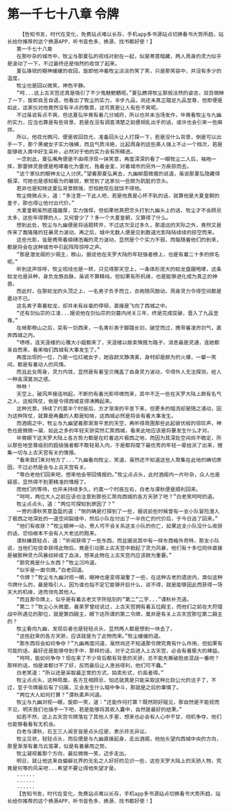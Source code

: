 # 第一千七十八章 令牌
        【告知书友，时代在变化，免费站点难以长存，手机app多书源站点切换看书大势所趋，站长给你推荐的这个换源APP，听书音色多、换源、找书都好使！】
       第一千七十八章
       在那吵杂的城市中，牧尘与那夏弘的视线对射在一起，似是寒意暗藏，两人周身的灵力似乎是波动了一下，不过最终还是悄然的收敛了起来。
       夏弘锋锐的眼神缓缓的收回，旋即他冲着牧尘淡淡的笑了笑，只是那笑容中，并没有多少的温度。
       牧尘也是回以微笑，神色平静。
       “呵...这上古天宫还真是吸引了不少鬼魅魍魉呢。”夏弘瞧得牧尘那般淡然的姿态，双目微眯了一下，旋即自言自语，他看出了牧尘的实力，半步九品，尚还未真正踏足九品至尊，但即便是如此，这家伙对他竟然没有半点的敬畏，这可真是让人有些不爽呢。
       不过虽说有点不爽，但这夏弘毕竟有着几分城府，所以也并未当场发作，毕竟看牧尘与九幽的实力，应当也算是有些背景，若是在没有调查清楚之前便胡乱出手的话，或许也会引来一些麻烦。
       所以，他目光微闪，便是收回目光，准备回头让人打探一下，若是没什么背景，倒是可以出手一下，那个黑裙女子实力强横，而且气质冷艳，比起周身的这些美人强上不止一个档次，若是能够收入房中好生采补，必然对于他的实力会有所精进。
       一念到此，夏弘嘴角便是不由得浮现一抹笑意，再度深深的看了一眼牧尘二人后，袖袍一挥，那雷狮灵兽便是咆哮着化为雷光，拖着金銮，对着城市的另外一方疾掠而去。
       “这个家伙的眼神太让人讨厌。”望着那夏弘离去，九幽柳眉微蹙的说道，虽说那夏弘隐藏得极深，可她也是感知极为的敏锐，察觉到了这家伙一些颇为肮脏的念头。
       若非也是知晓这夏弘背景颇强，恐怕她现在就饶不得他。
       牧尘微微点头，道：“多注意一下此人吧，若是他真是心怀不轨的话，就算他是大夏皇朝的皇子，那也得让他付出代价。”
       大夏皇朝虽然底蕴雄厚，实力强悍，但如果他真把念头打到九幽头上的话，牧尘才不会顾忌太多，这些年得罪的人，又何曾少了？多一个大夏皇朝，又算得了什么。
       想到此处，牧尘与九幽便是将话题转开，不过这次没过多久，那遥远的天际之外，竟然又是传来了轰隆隆的狂暴灵力波动，再之后，城中无数人便是见到数道光影陆陆续续的掠空而来。
       这些光影，皆是携带着磅礴浩瀚的灵力波动，显然是个个实力不弱，而每随着他们的到来，都是将会在这种城市中引起阵阵惊呼之声。
       “那是潜龙阁的少阁主，穆山，据说他在天罗大陆的年轻强者榜上，也是有着二十多的排名呢。”
       听到这声惊呼，牧尘视线也是一转，只见得那天空上，一条体形庞大的蛟龙盘踞咆哮，这条蛟龙也是异种，身负龙族血脉，虽说不算精纯，但如果有所机缘，也是能够进化成为真正的神兽。
       而此时，在那蛟龙的头顶之上，一名男子负手而立，衣袍随风鼓动，周身灵力令得空间都是震动不已。
       这名男子乘着蛟龙，却并未有丝毫的停顿，直接是飞向了西城之中。
       “还有剑仙宗的江凌...据说他在剑仙宗的剑墓内闭关三年，终是完成突破，晋入了九品至尊。”
       在继那穆山之后，突有一剑西来，一名青衫男子脚踏长剑，破空而过，携带着凌厉剑气，直奔西城之内。
       “啧啧，连天涯楼的沁雅大小姐都来了，天涯楼以贩卖情报为路子，消息最是灵通，连她都亲自而来，看来咱们西城有大事发生了。”
       再度出现的一位，乃是一位红裙女子，她容颜文静清美，身材却是颇为的火爆，一颦一笑间，都是有着动人的风情。
       而且此女周身，灵力内敛，显然是有着宝贝掩盖了自身灵力波动，令得外人无法探测，给人一种高深莫测之感。
       咻咻！
       天空上，破风声接连响起，不断的有着光影呼啸而来，其中不乏一些在天罗大陆上颇有名气之人，这般阵仗，倒是令得西城变得沸腾起来。
       这种光景，持续了约莫半个时辰后，方才渐渐的平息下来，但更多的暗流却是随之涌动，因为这种阵仗，就算是再蠢的人都是知晓，这西城必然是将会有着大事发生。
       而酒阁之中，牧尘与九幽望着那渐渐平息的天空，再听得周围那些此起彼伏般的惊叹声，神色也是微微一凝，如此之多的年轻天骄突然汇聚西城，看来此地应该是将要发生什么才对。
       毕竟眼下这天罗大陆上各方势力都是在盯着这片极西之地，而因为其深处空间尚不稳定，所以那些地至尊级别的超级强者都不敢轻易入内，于是都将麾下最优秀的年轻一辈给派了出来，搜集一切与上古天宫有关的情报。
       “看来我们来对地方了...”九幽看向牧尘，笑道，虽然还不知道这些人聚集在此地的确切原因，不过必然是会与上古天宫有关。
       “等白老他们回来吧，想来他会带回情报的。”牧尘点点头，此时酒阁内一片吵杂，众人也是疑惑，显然得不到更精准的情报了。
       而他们的等待，也并未持续多久，约莫一个时辰左右，白老与谭秋便是顺利回来。
       “呵呵，两位大人之前应该也注意到那些汇聚向西城的各方天骄了吧？”白老笑呵呵的道。
       牧尘点点头，道：“两位可探知到原因了？”
       一旁的谭秋笑意盈盈的道：“倒的确是打探到了一些，据说前些时候曾有一支小队冒险潜入了极西之地深处的一道空间裂缝中，然后小队在付出了一半伤亡的代价后，于今日逃了回来。”
       “他们有收获？”牧尘眼神一动，旁人可不会关系这支小队的伤亡，如果这支小队没什么收获的话，恐怕根本不会有人大老远的跑来。
       谭秋螓首轻点，道：“听闻获得了一些东西，而且据说其中有一样东西格外奇特，那支小队说，当他们在侥幸获得此物后，竟是引动那上古天宫中掀起了灵力风暴，他们有十多位同伴直接是被那种灵力风暴绞碎成了血沫，想来此物在上古天宫内应该颇为重要。”
       “那究竟是什么东西？”牧尘沉吟道。
       “似乎是一面令牌。”白老回道。
       “令牌？”牧尘与九幽对视一眼，眼神也是变得凝重了一些，在这种古老的遗迹内，类似这种令牌什么的，最是吸引人，因为谁也指不定它能够开启什么，说不得，就是能够因此而获得一场天大的机缘，进而领先其他人。
       “而且那令牌上，似乎是有着古老文字所铭刻的“第二”二字...”谭秋补充道。
       “第二？”牧尘心头微震，曼荼罗曾经说过，上古天宫拥有着五位殿主，而他们之前在大狩猎战中所遇见的那位，就是第四殿主，眼下这所谓的第二令牌，莫非是有关上古天宫那位第二殿主的？
       牧尘看向九幽，发现后者也是轻轻点头，显然两人都是想到一块去了。
       “这些赶来的各方天骄，应该就是为了此物而来。”牧尘缓缓的道。
       “那东西将会如何争夺？”九幽再度问道，虽然尚还不知道那令牌究竟有什么作用，但如果有可能的话，最好还是能够夺到手中，那样的话，对于之后进入上古天宫，必会有着极大的裨益。
       “呵呵，能如何争夺？现在来了不少背后都有背景的天骄，总不能先撕破脸皮混战一番吧？那样的话，怕是谁都讨不了好，反而最后让人渔翁得利，他们可不蠢。”
       白老笑道：“所以还是采取最正常的方式，拍卖形式，价高者得。”
       牧尘点点头，这种局面，各方互相顾忌，怕还就真是只能采取这种比较公允的法子了，不过，至于令牌最后有了归属，又会发生什么暗中争斗，那就是之后的事情了。
       “两位大人如何打算？”谭秋柔声问道。
       牧尘与九幽对视一眼，旋即一笑，道：“还能作何打算？既然刚好碰见，那自然是不能视而不见，明天我们也插手一下吧，若是能够将其收入囊中，自然是最好的结果。”
       如若不然，这上古天宫令牌落在了其他人手里，想来也必会有人心中不甘，伺机争夺，他们也能够看看有无机会。
       白老与谭秋，石王三人闻言皆是点头应是，表示并无异议。
       牧尘见状，轻轻点头，而后便是与九幽直接起身，走出酒阁，他抬头望向西城中央的方向，那里渐渐有着乌云笼罩，似是有着暴雨之势。
       牧尘凝视着那个方向，最后微微一笑，迈步走出。
       明日，就让他这来自偏僻北界的无名之人好好的见识一些，这些天罗大陆上的天骄人物，究竟是何等的风采吧...希望不要让得他失望才是。
       ......
       ......
       ......
       【告知书友，时代在变化，免费站点难以长存，手机app多书源站点切换看书大势所趋，站长给你推荐的这个换源APP，听书音色多、换源、找书都好使！】
